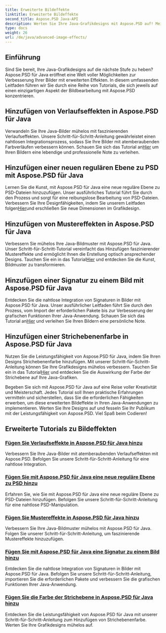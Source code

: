 ```yaml
---
title: Erweiterte Bildeffekte
linktitle: Erweiterte Bildeffekte
second_title: Aspose.PSD Java-API
description: Werten Sie Ihre Java-Grafikdesigns mit Aspose.PSD auf! Meistern Sie nahtlos erweiterte Bildeffekte – von Verläufen und Mustern bis hin zu Signaturen und Strichen.
type: docs
weight: 26
url: /de/java/advanced-image-effects/
---
```

## Einführung
Sind Sie bereit, Ihre Java-Grafikdesigns auf die nächste Stufe zu heben? Aspose.PSD für Java eröffnet eine Welt voller Möglichkeiten zur Verbesserung Ihrer Bilder mit erweiterten Effekten. In diesem umfassenden Leitfaden führen wir Sie durch eine Reihe von Tutorials, die sich jeweils auf einen einzigartigen Aspekt der Bildbearbeitung mit Aspose.PSD konzentrieren.

## Hinzufügen von Verlaufseffekten in Aspose.PSD für Java

 Verwandeln Sie Ihre Java-Bilder mühelos mit faszinierenden Verlaufseffekten. Unsere Schritt-für-Schritt-Anleitung gewährleistet einen nahtlosen Integrationsprozess, sodass Sie Ihre Bilder mit atemberaubenden Farbverläufen verbessern können. Schauen Sie sich das Tutorial an[Hier](./add-gradient-effects/) um Ihren Bildern eine lebendige und professionelle Note zu verleihen.

## Hinzufügen einer neuen regulären Ebene zu PSD mit Aspose.PSD für Java

 Lernen Sie die Kunst, mit Aspose.PSD für Java eine neue reguläre Ebene zu PSD-Dateien hinzuzufügen. Unser ausführliches Tutorial führt Sie durch den Prozess und sorgt für eine reibungslose Bearbeitung von PSD-Dateien. Verbessern Sie Ihre Designfähigkeiten, indem Sie unserem Leitfaden folgen[Hier](./add-new-regular-layer/)und erschließen Sie neue Dimensionen im Grafikdesign.

## Hinzufügen von Mustereffekten in Aspose.PSD für Java

 Verbessern Sie mühelos Ihre Java-Bildmuster mit Aspose.PSD für Java. Unser Schritt-für-Schritt-Tutorial vereinfacht das Hinzufügen faszinierender Mustereffekte und ermöglicht Ihnen die Erstellung optisch ansprechender Designs. Tauchen Sie ein in das Tutorial[Hier](./add-pattern-effects/) und entdecken Sie die Kunst, Bildmuster zu transformieren.

## Hinzufügen einer Signatur zu einem Bild mit Aspose.PSD für Java

 Entdecken Sie die nahtlose Integration von Signaturen in Bilder mit Aspose.PSD für Java. Unser ausführlicher Leitfaden führt Sie durch den Prozess, vom Import der erforderlichen Pakete bis zur Verbesserung der grafischen Funktionen Ihrer Java-Anwendung. Schauen Sie sich das Tutorial an[Hier](./add-signature-to-image/) und verleihen Sie Ihren Bildern eine persönliche Note.

## Hinzufügen einer Strichebenenfarbe in Aspose.PSD für Java

Nutzen Sie die Leistungsfähigkeit von Aspose.PSD für Java, indem Sie Ihren Designs Strichebenenfarbe hinzufügen. Mit unserer Schritt-für-Schritt-Anleitung können Sie Ihre Grafikdesigns mühelos verbessern. Tauchen Sie ein in das Tutorial[Hier](./add-stroke-layer-color/) und entdecken Sie die Auswirkung der Farbe der Strichebene auf Ihre Java-Grafiken.

Begeben Sie sich mit Aspose.PSD für Java auf eine Reise voller Kreativität und Meisterschaft. Jedes Tutorial soll Ihnen praktische Erfahrungen vermitteln und sicherstellen, dass Sie die erforderlichen Fähigkeiten erwerben, um diese erweiterten Bildeffekte in Ihren Java-Anwendungen zu implementieren. Werten Sie Ihre Designs auf und fesseln Sie Ihr Publikum mit der Leistungsfähigkeit von Aspose.PSD. Viel Spaß beim Codieren!
## Erweiterte Tutorials zu Bildeffekten
### [Fügen Sie Verlaufseffekte in Aspose.PSD für Java hinzu](./add-gradient-effects/)
Verbessern Sie Ihre Java-Bilder mit atemberaubenden Verlaufseffekten mit Aspose.PSD. Befolgen Sie unsere Schritt-für-Schritt-Anleitung für eine nahtlose Integration.
### [Fügen Sie mit Aspose.PSD für Java eine neue reguläre Ebene zu PSD hinzu](./add-new-regular-layer/)
Erfahren Sie, wie Sie mit Aspose.PSD für Java eine neue reguläre Ebene zu PSD-Dateien hinzufügen. Befolgen Sie unsere Schritt-für-Schritt-Anleitung für eine nahtlose PSD-Manipulation.
### [Fügen Sie Mustereffekte in Aspose.PSD für Java hinzu](./add-pattern-effects/)
Verbessern Sie Ihre Java-Bildmuster mühelos mit Aspose.PSD für Java. Folgen Sie unserer Schritt-für-Schritt-Anleitung, um faszinierende Mustereffekte hinzuzufügen.
### [Fügen Sie mit Aspose.PSD für Java eine Signatur zu einem Bild hinzu](./add-signature-to-image/)
Entdecken Sie die nahtlose Integration von Signaturen in Bilder mit Aspose.PSD für Java. Befolgen Sie unsere Schritt-für-Schritt-Anleitung, importieren Sie die erforderlichen Pakete und verbessern Sie die grafischen Funktionen Ihrer Java-Anwendung.
### [Fügen Sie die Farbe der Strichebene in Aspose.PSD für Java hinzu](./add-stroke-layer-color/)
Entdecken Sie die Leistungsfähigkeit von Aspose.PSD für Java mit unserer Schritt-für-Schritt-Anleitung zum Hinzufügen von Strichebenenfarbe. Werten Sie Ihre Grafikdesigns mühelos auf.